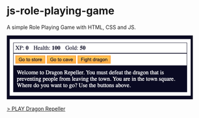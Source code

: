 # js-role-playing-game
A simple Role Playing Game with HTML, CSS and JS.

![Role playing game screenshot](role-playing-game.png)

[> PLAY Dragon Repeller](https://658a8b12e2582c77e9e19b72--jovial-yeot-fea892.netlify.app/)